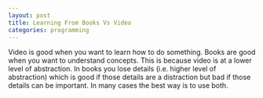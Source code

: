 ```yaml
---
layout: post
title: Learning From Books Vs Video
categories: programming
---
```


Video is good when you want to learn how to do something. Books are good when
you want to understand concepts. This is because video is at a lower level of
abstraction. In books you lose details (i.e. higher level of abstraction) which
is good if those details are a distraction but bad if those details can be
important. In many cases the best way is to use both.